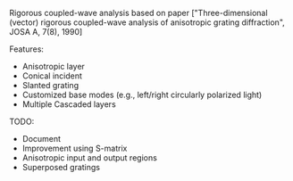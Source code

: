 Rigorous coupled-wave analysis based on paper ["Three-dimensional (vector) rigorous coupled-wave analysis of anisotropic grating diffraction", JOSA A, 7(8), 1990]

Features:

- Anisotropic layer
- Conical incident
- Slanted grating
- Customized base modes (e.g., left/right circularly polarized light)
- Multiple Cascaded layers

TODO:

- Document
- Improvement using S-matrix
- Anisotropic input and output regions
- Superposed gratings
